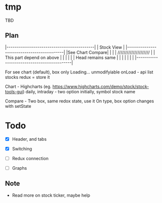 # tmp
TBD

## Plan

|---------------------------------------------|
|                Stock View                   |
|---------------------------------------------|
|See Chart                             Compare|
|                                             |
|        /////////////////////                |
|      This part depend on above              |
|                                             |
|                                             |
|               Head remains same             |
|                                             |
|                                             |
|                                             |
|---------------------------------------------|

For see chart (default), box only Loading... unmodifyiable
onLoad - api list stocks
redux = store it

Chart - Highcharts (eg. https://www.highcharts.com/demo/stock/stock-tools-gui)
daily, intraday - two option initially, symbol stock name

Compare - Two box, same redox state, use it
On type, box option changes with setState

# Todo

*[x] Header, and tabs

*[x] Switching

*[ ] Redux connection

*[ ] Graphs

## Note

* Read more on stock ticker, maybe help
